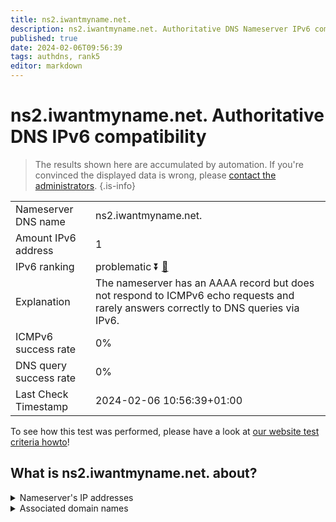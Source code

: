 ```yaml
---
title: ns2.iwantmyname.net.
description: ns2.iwantmyname.net. Authoritative DNS Nameserver IPv6 compatibility
published: true
date: 2024-02-06T09:56:39
tags: authdns, rank5
editor: markdown
---
```


# ns2.iwantmyname.net. Authoritative DNS IPv6 compatibility

> The results shown here are accumulated by automation. If you're convinced the displayed data is wrong, please [contact the administrators](/howto/chat). 
{.is-info}




|   |   |
| - | - |
| Nameserver DNS name | ns2.iwantmyname.net.
| Amount IPv6 address | 1
| IPv6 ranking | problematic :arrow_double_down: [🔗](/howto/ranking) |
| Explanation | The nameserver has an AAAA record but does not respond to ICMPv6 echo requests and rarely answers correctly to DNS queries via IPv6. |
| ICMPv6 success rate | 0%|
| DNS query success rate | 0% |
| Last Check Timestamp | 2024-02-06 10:56:39+01:00 |

To see how this test was performed, please have a look at [our website test criteria howto](/howto/testcriteria/authdns)!


## What is ns2.iwantmyname.net. about?




<details>
<summary>Nameserver's IP addresses</summary>

2001:8d8:580:401:217:160:113:131

</details>



<details>
<summary>Associated domain names</summary>

www.couchbase.com

</details>
